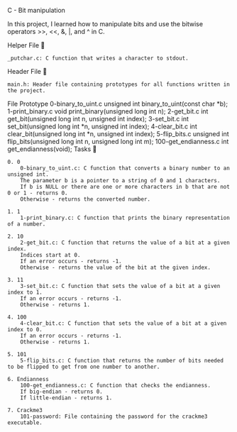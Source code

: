 C - Bit manipulation

In this project, I learned how to manipulate bits and use the bitwise operators >>, <<, &, |, and ^ in C.

Helper File 🙌

    _putchar.c: C function that writes a character to stdout.

Header File 📁

    main.h: Header file containing prototypes for all functions written in the project.

File 	Prototype
0-binary_to_uint.c 	unsigned int binary_to_uint(const char *b);
1-print_binary.c 	void print_binary(unsigned long int n);
2-get_bit.c 	int get_bit(unsigned long int n, unsigned int index);
3-set_bit.c 	int set_bit(unsigned long int *n, unsigned int index);
4-clear_bit.c 	int clear_bit(unsigned long int *n, unsigned int index);
5-flip_bits.c 	unsigned int flip_bits(unsigned long int n, unsigned long int m);
100-get_endianness.c 	int get_endianness(void);
Tasks 📃

    0. 0
        0-binary_to_uint.c: C function that converts a binary number to an unsigned int.
        The parameter b is a pointer to a string of 0 and 1 characters.
        If b is NULL or there are one or more characters in b that are not 0 or 1 - returns 0.
        Otherwise - returns the converted number.

    1. 1
        1-print_binary.c: C function that prints the binary representation of a number.

    2. 10
        2-get_bit.c: C function that returns the value of a bit at a given index.
        Indices start at 0.
        If an error occurs - returns -1.
        Otherwise - returns the value of the bit at the given index.

    3. 11
        3-set_bit.c: C function that sets the value of a bit at a given index to 1.
        If an error occurs - returns -1.
        Otherwise - returns 1.

    4. 100
        4-clear_bit.c: C function that sets the value of a bit at a given index to 0.
        If an error occurs - returns -1.
        Otherwise - returns 1.

    5. 101
        5-flip_bits.c: C function that returns the number of bits needed to be flipped to get from one number to another.

    6. Endianness
        100-get_endianness.c: C function that checks the endianness.
        If big-endian - returns 0.
        If little-endian - returns 1.

    7. Crackme3
        101-password: File containing the password for the crackme3 executable.


